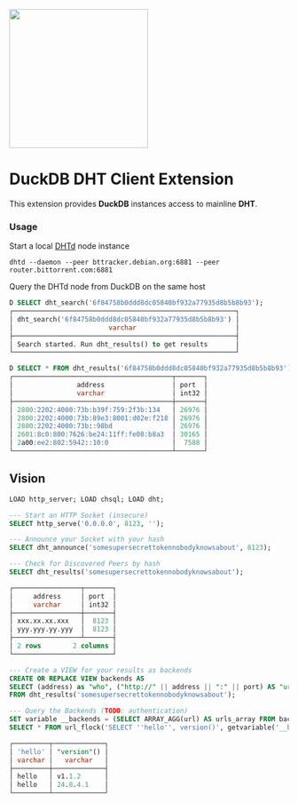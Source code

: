 <!-- <img src="https://github.com/user-attachments/assets/35bfded5-3f21-46b5-91f7-014f5a09fac3" width=200 /> -->

<img src="https://github.com/user-attachments/assets/46a5c546-7e9b-42c7-87f4-bc8defe674e0" width=250 />


# DuckDB DHT Client Extension
This extension provides **DuckDB** instances access to mainline **DHT**.<br>

### Usage

Start a local [DHTd](https://github.com/lmangani/dhtd/releases/tag/v0.0.1) node instance

```
dhtd --daemon --peer bttracker.debian.org:6881 --peer router.bittorrent.com:6881
```

Query the DHTd node from DuckDB on the same host

```sql
D SELECT dht_search('6f84758b0ddd8dc05840bf932a77935d8b5b8b93');
┌────────────────────────────────────────────────────────┐
│ dht_search('6f84758b0ddd8dc05840bf932a77935d8b5b8b93') │
│                        varchar                         │
├────────────────────────────────────────────────────────┤
│ Search started. Run dht_results() to get results       │
└────────────────────────────────────────────────────────┘

D SELECT * FROM dht_results('6f84758b0ddd8dc05840bf932a77935d8b5b8b93');
┌────────────────────────────────────────┬───────┐
│                address                 │ port  │
│                varchar                 │ int32 │
├────────────────────────────────────────┼───────┤
│ 2800:2202:4000:73b:b39f:759:2f3b:134   │ 26976 │
│ 2800:2202:4000:73b:89e3:8001:d02e:f218 │ 26976 │
│ 2800:2202:4000:73b::98bd               │ 26976 │
│ 2601:8c0:800:7626:be24:11ff:fe08:b8a3  │ 30165 │
│ 2a00:ee2:802:5942::10:0                │  7588 │
└────────────────────────────────────────┴───────┘
```


## Vision
```sql
LOAD http_server; LOAD chsql; LOAD dht;

--- Start an HTTP Socket (insecure)
SELECT http_serve('0.0.0.0', 8123, ''); 

--- Announce your Socket with your hash
SELECT dht_announce('somesupersecrettokennobodyknowsabout', 8123);

--- Check for Discovered Peers by hash
SELECT dht_results('somesupersecrettokennobodyknowsabout');

┌─────────────────┬───────┐
│     address     │ port  │
│     varchar     │ int32 │
├─────────────────┼───────┤
│ xxx.xx.xx.xxx   │  8123 │
│ yyy.yyy.yy.yyy  │  8123 │
├─────────────────┴───────┤
│ 2 rows        2 columns │
└─────────────────────────┘

--- Create a VIEW for your results as backends
CREATE OR REPLACE VIEW backends AS
SELECT (address) as "who", ("http://" || address || ":" || port) AS "url",
FROM dht_results('somesupersecrettokennobodyknowsabout');

--- Query the Backends (TODO: authentication)
SET variable __backends = (SELECT ARRAY_AGG(url) AS urls_array FROM backends);
SELECT * FROM url_flock('SELECT ''hello'', version()', getvariable('__backends') );

┌─────────┬─────────────┐
│ 'hello' │ "version"() │
│ varchar │   varchar   │
├─────────┼─────────────┤
│ hello   │ v1.1.2      │
│ hello   │ 24.8.4.1    │
└─────────┴─────────────┘
```
